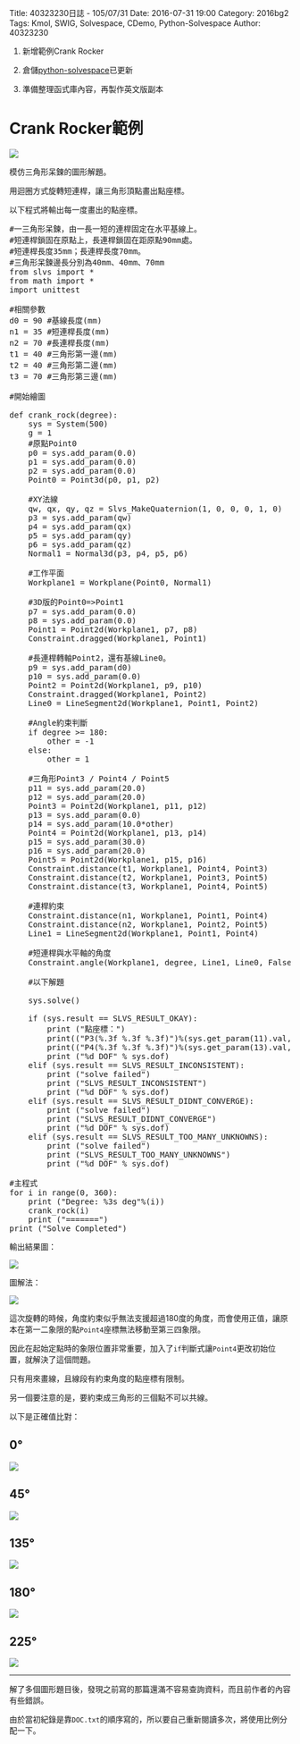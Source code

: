 Title: 40323230日誌 - 105/07/31
Date: 2016-07-31 19:00
Category: 2016bg2
Tags: Kmol, SWIG, Solvespace, CDemo, Python-Solvespace
Author: 40323230


1. 新增範例Crank Rocker

1. 倉儲[python-solvespace](https://github.com/40323230/python-solvespace"github.com")已更新

1. 準備整理函式庫內容，再製作英文版副本

<!-- PELICAN_END_SUMMARY -->

Crank Rocker範例
===

<img src="http://i.imgur.com/EeRYe4H.jpg" >

模仿三角形呆鍊的圖形解題。

用迴圈方式旋轉短連桿，讓三角形頂點畫出點座標。

以下程式將輸出每一度畫出的點座標。

<pre class="brush: python">
#一三角形呆鍊，由一長一短的連桿固定在水平基線上。
#短連桿鎖固在原點上，長連桿鎖固在距原點90mm處。
#短連桿長度35mm；長連桿長度70mm。
#三角形呆鍊邊長分別為40mm、40mm、70mm
from slvs import *
from math import *
import unittest

#相關參數
d0 = 90 #基線長度(mm)
n1 = 35 #短連桿長度(mm)
n2 = 70 #長連桿長度(mm)
t1 = 40 #三角形第一邊(mm)
t2 = 40 #三角形第二邊(mm)
t3 = 70 #三角形第三邊(mm)

#開始繪圖

def crank_rock(degree):
    sys = System(500)
    g = 1
    #原點Point0
    p0 = sys.add_param(0.0)
    p1 = sys.add_param(0.0)
    p2 = sys.add_param(0.0)
    Point0 = Point3d(p0, p1, p2)

    #XY法線
    qw, qx, qy, qz = Slvs_MakeQuaternion(1, 0, 0, 0, 1, 0)
    p3 = sys.add_param(qw)
    p4 = sys.add_param(qx)
    p5 = sys.add_param(qy)
    p6 = sys.add_param(qz)
    Normal1 = Normal3d(p3, p4, p5, p6)

    #工作平面
    Workplane1 = Workplane(Point0, Normal1)

    #3D版的Point0=>Point1
    p7 = sys.add_param(0.0)
    p8 = sys.add_param(0.0)
    Point1 = Point2d(Workplane1, p7, p8)
    Constraint.dragged(Workplane1, Point1)

    #長連桿轉軸Point2，還有基線Line0。
    p9 = sys.add_param(d0)
    p10 = sys.add_param(0.0)
    Point2 = Point2d(Workplane1, p9, p10)
    Constraint.dragged(Workplane1, Point2)
    Line0 = LineSegment2d(Workplane1, Point1, Point2)

    #Angle約束判斷
    if degree >= 180:
        other = -1
    else:
        other = 1

    #三角形Point3 / Point4 / Point5
    p11 = sys.add_param(20.0)
    p12 = sys.add_param(20.0)
    Point3 = Point2d(Workplane1, p11, p12)
    p13 = sys.add_param(0.0)
    p14 = sys.add_param(10.0*other)
    Point4 = Point2d(Workplane1, p13, p14)
    p15 = sys.add_param(30.0)
    p16 = sys.add_param(20.0)
    Point5 = Point2d(Workplane1, p15, p16)
    Constraint.distance(t1, Workplane1, Point4, Point3)
    Constraint.distance(t2, Workplane1, Point3, Point5)
    Constraint.distance(t3, Workplane1, Point4, Point5)

    #連桿約束
    Constraint.distance(n1, Workplane1, Point1, Point4)
    Constraint.distance(n2, Workplane1, Point2, Point5)
    Line1 = LineSegment2d(Workplane1, Point1, Point4)

    #短連桿與水平軸的角度
    Constraint.angle(Workplane1, degree, Line1, Line0, False)

    #以下解題

    sys.solve()

    if (sys.result == SLVS_RESULT_OKAY):
        print ("點座標：")
        print(("P3(%.3f %.3f %.3f)")%(sys.get_param(11).val, sys.get_param(12).val, sys.get_param(2).val))
        print(("P4(%.3f %.3f %.3f)")%(sys.get_param(13).val, sys.get_param(14).val, sys.get_param(2).val))
        print ("%d DOF" % sys.dof)
    elif (sys.result == SLVS_RESULT_INCONSISTENT):
        print ("solve failed")
        print ("SLVS_RESULT_INCONSISTENT")
        print ("%d DOF" % sys.dof)
    elif (sys.result == SLVS_RESULT_DIDNT_CONVERGE):
        print ("solve failed")
        print ("SLVS_RESULT_DIDNT_CONVERGE")
        print ("%d DOF" % sys.dof)
    elif (sys.result == SLVS_RESULT_TOO_MANY_UNKNOWNS):
        print ("solve failed")
        print ("SLVS_RESULT_TOO_MANY_UNKNOWNS")
        print ("%d DOF" % sys.dof)

#主程式
for i in range(0, 360):
    print ("Degree: %3s deg"%(i))
    crank_rock(i)
    print ("=======")
print ("Solve Completed")
</pre>

輸出結果圖：

<img src="http://i.imgur.com/r6qocmD.jpg" >

圖解法：

<img src="http://i.imgur.com/LfDHVAi.jpg" >

這次旋轉的時候，角度約束似乎無法支援超過180度的角度，而會使用正值，讓原本在第一二象限的點`Point4`座標無法移動至第三四象限。

因此在起始定點時的象限位置非常重要，加入了`if`判斷式讓`Point4`更改初始位置，就解決了這個問題。

只有用來畫線，且線段有約束角度的點座標有限制。

另一個要注意的是，要約束成三角形的三個點不可以共線。

以下是正確值比對：

0&deg;
---

<img src="http://i.imgur.com/L9IQWoY.jpg" >

45&deg;
---

<img src="http://i.imgur.com/FQRIlkm.jpg" >

135&deg;
---

<img src="http://i.imgur.com/TTFfRil.jpg" >

180&deg;
---

<img src="http://i.imgur.com/iA1lXcy.jpg" >

225&deg;
---

<img src="http://i.imgur.com/jZNqz0W.jpg" >

<hr>

解了多個圖形題目後，發現之前寫的那篇還滿不容易查詢資料，而且前作者的內容有些錯誤。

由於當初紀錄是靠`DOC.txt`的順序寫的，所以要自己重新閱讀多次，將使用比例分配一下。